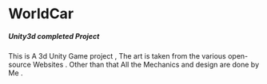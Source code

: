 # WorldCar
##### Unity3d completed Project ##### 
This is A 3d Unity Game project , The art is taken from the various open-source Websites . Other than that All the Mechanics and design are done by Me .
